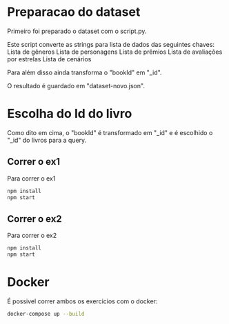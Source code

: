 # Preparacao do dataset

Primeiro foi preparado o dataset com o script.py.

Este script converte as strings para lista de dados das seguintes chaves:
    Lista de gêneros
    Lista de personagens
    Lista de prêmios
    Lista de avaliações por estrelas
    Lista de cenários

Para além disso ainda transforma o "bookId" em "_id".

O resultado é guardado em "dataset-novo.json".

# Escolha do Id do livro

Como dito em cima, o "bookId" é transformado em "_id" e é escolhido o "_id" do livros para a query.

## Correr o ex1

Para correr o ex1

```bash
npm install
npm start
``` 

## Correr o ex2

Para correr o ex2

```bash
npm install
npm start
```

# Docker

É possivel correr ambos os exercicios com o docker:

```bash
docker-compose up --build
```